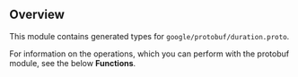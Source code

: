 ## Overview

This module contains generated types for `google/protobuf/duration.proto`.

For information on the operations, which you can perform with the protobuf module, see the below **Functions**.

